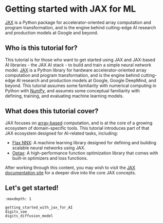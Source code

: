 # Getting started with JAX for ML

[JAX](http://jax.readthedocs.io) is a Python package for accelerator-oriented array computation and program transformation, and is the engine behind cutting-edge AI research and production models at Google and beyond.

## Who is this tutorial for?

This tutorial is for those who want to get started using JAX and JAX-based AI libraries - the JAX AI stack - to build and train a simple neural network model. [JAX](http://jax.readthedocs.io) is a Python library for hardware accelerator-oriented array computation and program transformation, and is the engine behind cutting-edge AI research and production models at Google, Google DeepMind, and beyond. This tutorial assumes some familiarity with numerical computing in Python with [NumPy](http://numpy.org), and assumes some conceptual familiarity with defining, training, and evaluating machine learning models.

## What does this tutorial cover?

JAX focuses on [array-based](https://jax.readthedocs.io/en/latest/key-concepts.html#jax-arrays-jax-array) computation, and is at the core of a growing ecosystem of domain-specific tools. This tutorial introduces part of that JAX ecosystem designed for AI-related tasks, including:

- [Flax NNX](http://flax.readthedocs.io): A machine learning library designed for defining and building scalable neural networks using JAX.
- [Optax](http://optax.readthedocs.io): A high-performance function optimization library that comes with built-in optimizers and loss functions.

After working through this content, you may wish to visit the [JAX documentation site](http://jax.readthedocs.io/) for a deeper dive into the core JAX concepts.

## Let's get started!

```{toctree}
:maxdepth: 1

getting_started_with_jax_for_AI
digits_vae
digits_diffusion_model
```
